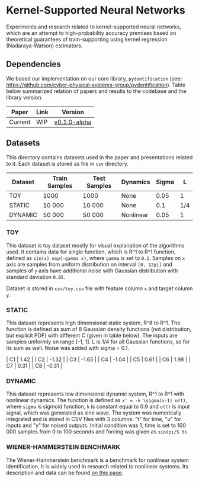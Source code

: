 # Kernel-Supported Neural Networks

Experiments and research related to kernel-supported neural networks, which are an attempt to high-probability accuracy
premises based on theoretical guarantees of train-supporting using kernel regression (Nadaraya-Watson) estimators. 

## Dependencies

We based our implementation on our core library, `pydentification`  (see: https://github.com/cyber-physical-systems-group/pydentification).
Table below summarized relation of papers and results to the codebase and the library version.

| Paper   | Link | Version                      |
|---------|------|------------------------------|
| Current | WIP  | [v0.1.0-alpha](v0.1.0-alpha) |

## Datasets

This directory contains datasets used in the paper and presentations related to it. Each dataset is stored as file
in `csv` directory.

| Dataset | Train Samples | Test Samples | Dynamics  | Sigma | L   |
|---------|---------------|--------------|-----------|-------|-----|
| TOY     | 1000          | 1000         | None      | 0.05  | 1   |
| STATIC  | 10 000        | 10 000       | None      | 0.1   | 1/4 |
| DYNAMIC | 50 000        | 50 000       | Nonlinear | 0.05  | 1   |

### TOY

This dataset is toy dataset mostly for visual explanation of the algorithms used. It contains data for single function,
which is R^1 to R^1 function, defined as `sin(x) exp(-gamma x)`, where `gamma` is set to `0.1`. Samples on `x` axis
are samples from uniform distribution on interval `[0, 12pi]` and samples of `y` axis have additional noise with 
Gaussian distribution with standard deviation `0.05`. 

Dataset is stored in `csv/toy.csv` file with feature column `x` and target column `y`.

### STATIC

This dataset represents high dimensional static system, R^8 to R^1. The function is defined as sum of 8 Gaussian density
functions (not distribution, but explicit PDF) with different C (given in table below). The inputs are samples uniformly
on range [-1, 1]. L is 1/4 for all Gaussian functions, so for its sum as well. Noise was added with sigma = 0.1.

| C1 | 1.42  |
| C2 | -1.32 |
| C3 | -1.65 |
| C4 | -1.04 |
| C5 | 0.61  |
| C6 | 1.98  |
| C7 | 0.31  |
| C8 | -0.31 |

### DYNAMIC

This dataset represents low dimensional dynamic system, R^1 to R^1 with nonlinear dynamics. The function is defined as
`x' = -k \sigma(x-1) u(t)`, where `sigma` is sigmoid function, `k` is constant equal to 0.9 and `u(t)` is input signal,
which was generated as sine wave. The system was numerically integrated and is stored in CSV files with 3 columns:
"t" for time, "u" for inputs and "y" for noised outputs. Initial condition was 1, time is set to 100 000 samples from 0
to 100 seconds and forcing was given as `sin(pi/5 t)`.

### WIENER-HAMMERSTEIN BENCHMARK

The Wiener-Hammerstein benchmark is a benchmark for nonlinear system identification. It is widely used in research
related to nonlinear systems. Its description and data can be found [on this page](https://www.nonlinearbenchmark.org/benchmarks/wiener-hammerstein).